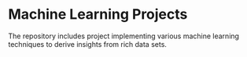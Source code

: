 # Machine Learning Projects
The repository includes project implementing various machine learning techniques to derive insights from rich data sets. 
